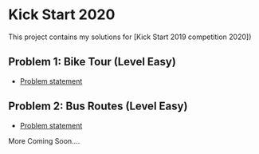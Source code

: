 # Kick Start 2020

This project contains my solutions for [Kick Start 2019 competition 2020])


## Problem 1: Bike Tour (Level Easy)

- [Problem statement](https://codingcompetitions.withgoogle.com/kickstart/round/000000000019ffc8/00000000002d82e6)

## Problem 2: Bus Routes (Level Easy)

- [Problem statement](https://codingcompetitions.withgoogle.com/kickstart/round/000000000019ffc8/00000000002d83bf)

More Coming Soon....
